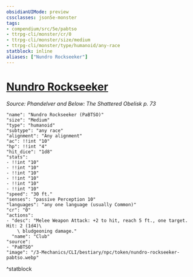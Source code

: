 ```yaml
---
obsidianUIMode: preview
cssclasses: json5e-monster
tags:
- compendium/src/5e/pabtso
- ttrpg-cli/monster/cr/0
- ttrpg-cli/monster/size/medium
- ttrpg-cli/monster/type/humanoid/any-race
statblock: inline
aliases: ["Nundro Rockseeker"]
---
```

# [Nundro Rockseeker](3-Mechanics\CLI\bestiary\npc/nundro-rockseeker-pabtso.md)
*Source: Phandelver and Below: The Shattered Obelisk p. 73*  

```statblock
"name": "Nundro Rockseeker (PaBTSO)"
"size": "Medium"
"type": "humanoid"
"subtype": "any race"
"alignment": "Any alignment"
"ac": !!int "10"
"hp": !!int "4"
"hit_dice": "1d8"
"stats":
- !!int "10"
- !!int "10"
- !!int "10"
- !!int "10"
- !!int "10"
- !!int "10"
"speed": "30 ft."
"senses": "passive Perception 10"
"languages": "any one language (usually Common)"
"cr": "0"
"actions":
- "desc": "Melee Weapon Attack: +2 to hit, reach 5 ft., one target. Hit: 2 (1d4)\
    \ bludgeoning damage."
  "name": "Club"
"source":
- "PaBTSO"
"image": "/3-Mechanics/CLI/bestiary/npc/token/nundro-rockseeker-pabtso.webp"
```
^statblock